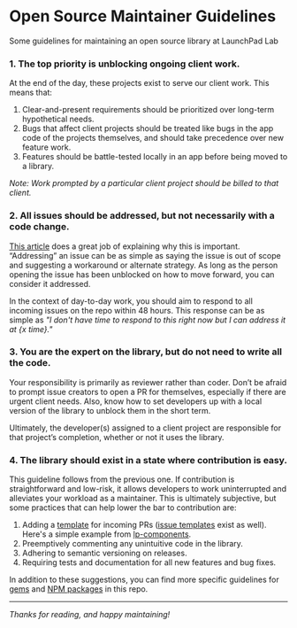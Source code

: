 # Open Source Maintainer Guidelines

Some guidelines for maintaining an open source library at LaunchPad Lab

### 1. The top priority is unblocking ongoing client work.

At the end of the day, these projects exist to serve our client work. This means that:

1. Clear-and-present requirements should be prioritized over long-term hypothetical needs.
2. Bugs that affect client projects should be treated like bugs in the app code of the projects themselves, and should take precedence over new feature work.
3. Features should be battle-tested locally in an app before being moved to a library.

_Note: Work prompted by a particular client project should be billed to that client._

### 2. All issues should be addressed, but not necessarily with a code change.

[This article](https://lord.io/blog/2014/oss-tips/) does a great job of explaining why this is important. “Addressing” an issue can be as simple as saying the issue is out of scope and suggesting a workaround or alternate strategy. As long as the person opening the issue has been unblocked on how to move forward, you can consider it addressed.

In the context of day-to-day work, you should aim to respond to all incoming issues on the repo within 48 hours. This response can be as simple as _"I don't have time to respond to this right now but I can address it at {x time}."_

### 3. You are the expert on the library, but do not need to write all the code.

Your responsibility is primarily as reviewer rather than coder. Don’t be afraid to prompt issue creators to open a PR for themselves, especially if there are urgent client needs. Also, know how to set developers up with a local version of the library to unblock them in the short term.

Ultimately, the developer(s) assigned to a client project are responsible for that project’s completion, whether or not it uses the library.

### 4. The library should exist in a state where contribution is easy.

This guideline follows from the previous one. If contribution is straightforward and low-risk, it allows developers to work uninterrupted and alleviates your workload as a maintainer. This is ultimately subjective, but some practices that can help lower the bar to contribution are:

1. Adding a [template](https://help.github.com/en/github/building-a-strong-community/about-issue-and-pull-request-templates#pull-request-templates) for incoming PRs ([issue templates](https://help.github.com/en/github/building-a-strong-community/about-issue-and-pull-request-templates#issue-templates) exist as well). Here's a simple example from [lp-components](https://github.com/LaunchPadLab/lp-components/blob/master/.github/PULL_REQUEST_TEMPLATE.md).
1. Preemptively commenting any unintuitive code in the library.
1. Adhering to semantic versioning on releases.
1. Requiring tests and documentation for all new features and bug fixes.

In addition to these suggestions, you can find more specific guidelines for [gems](./gem-guidelines.md) and [NPM packages](./npm-package-guidelines.md) in this repo.

---

_Thanks for reading, and happy maintaining!_
